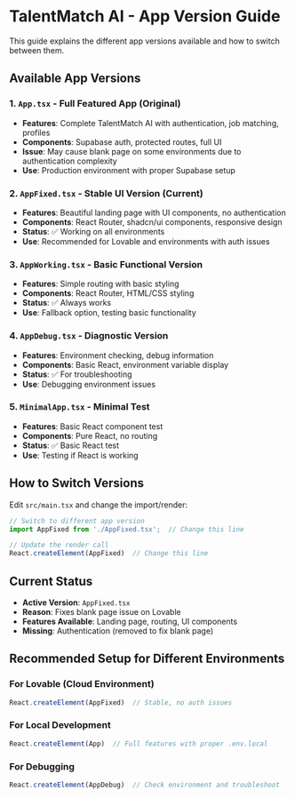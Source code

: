 # TalentMatch AI - App Version Guide

This guide explains the different app versions available and how to switch between them.

## Available App Versions

### 1. `App.tsx` - Full Featured App (Original)
- **Features**: Complete TalentMatch AI with authentication, job matching, profiles
- **Components**: Supabase auth, protected routes, full UI
- **Issue**: May cause blank page on some environments due to authentication complexity
- **Use**: Production environment with proper Supabase setup

### 2. `AppFixed.tsx` - Stable UI Version (Current)
- **Features**: Beautiful landing page with UI components, no authentication
- **Components**: React Router, shadcn/ui components, responsive design
- **Status**: ✅ Working on all environments
- **Use**: Recommended for Lovable and environments with auth issues

### 3. `AppWorking.tsx` - Basic Functional Version
- **Features**: Simple routing with basic styling
- **Components**: React Router, HTML/CSS styling
- **Status**: ✅ Always works
- **Use**: Fallback option, testing basic functionality

### 4. `AppDebug.tsx` - Diagnostic Version
- **Features**: Environment checking, debug information
- **Components**: Basic React, environment variable display
- **Status**: ✅ For troubleshooting
- **Use**: Debugging environment issues

### 5. `MinimalApp.tsx` - Minimal Test
- **Features**: Basic React component test
- **Components**: Pure React, no routing
- **Status**: ✅ Basic React test
- **Use**: Testing if React is working

## How to Switch Versions

Edit `src/main.tsx` and change the import/render:

```typescript
// Switch to different app version
import AppFixed from './AppFixed.tsx';  // Change this line

// Update the render call
React.createElement(AppFixed)  // Change this line
```

## Current Status

- **Active Version**: `AppFixed.tsx`
- **Reason**: Fixes blank page issue on Lovable
- **Features Available**: Landing page, routing, UI components
- **Missing**: Authentication (removed to fix blank page)

## Recommended Setup for Different Environments

### For Lovable (Cloud Environment)
```typescript
React.createElement(AppFixed)  // Stable, no auth issues
```

### For Local Development
```typescript
React.createElement(App)  // Full features with proper .env.local
```

### For Debugging
```typescript
React.createElement(AppDebug)  // Check environment and troubleshoot
```
